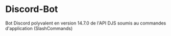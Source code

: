# Discord-Bot
Bot Discord polyvalent en version 14.7.0 de l'API DJS soumis au commandes d'application (SlashCommands)
